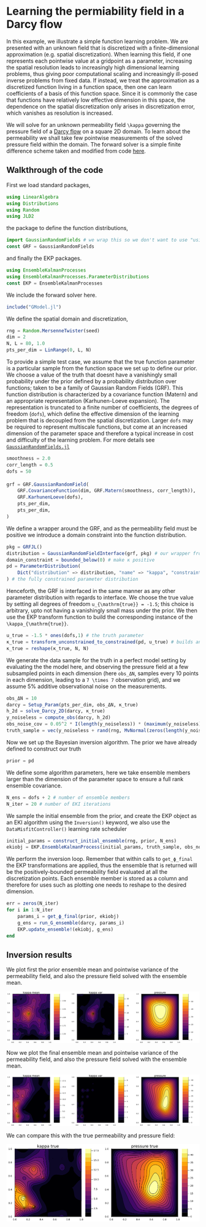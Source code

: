 # Learning the permiability field in a Darcy flow

In this example, we illustrate a simple function learning problem. We are presented with an unknown field that is discretized with a finite-dimensional approximation (e.g. spatial discretization). When learning this field, if one represents each pointwise value at a gridpoint as a parameter, increasing the spatial resolution leads to increasingly high dimensional learning problems, thus giving poor computational scaling and increasingly ill-posed inverse problems from fixed data. If instead, we treat the approximation as a discretized function living in a function space, then one can learn coefficients of a basis of this function space. Since it is commonly the case that functions have relatively low effective dimension in this space, the dependence on the spatial discretization only arises in discretization error, which vanishes as resolution is increased.

We will solve for an unknown permeability field ``\kappa`` governing the pressure field of a [Darcy flow](https://en.wikipedia.org/wiki/Darcy%27s_law) on a square 2D domain. To learn about the permeability we shall take few pointwise measurements of the solved pressure field within the domain. The forward solver is a simple finite difference scheme taken and modified from code [here](https://github.com/Zhengyu-Huang/InverseProblems.jl/blob/master/Fluid/Darcy-2D.jl).

## Walkthrough of the code

First we load standard packages,

```julia
using LinearAlgebra
using Distributions
using Random
using JLD2
```

the package to define the function distributions,

```julia
import GaussianRandomFields # we wrap this so we don't want to use "using"
const GRF = GaussianRandomFields
```

and finally the EKP packages.

```julia
using EnsembleKalmanProcesses
using EnsembleKalmanProcesses.ParameterDistributions
const EKP = EnsembleKalmanProcesses
```

We include the forward solver here.

```julia
include("GModel.jl")
```

We define the spatial domain and discretization,

```julia
rng = Random.MersenneTwister(seed)
dim = 2
N, L = 80, 1.0
pts_per_dim = LinRange(0, L, N)
```

To provide a simple test case, we assume that the true function parameter is a particular sample from the function space we set up to define our prior. We choose a value of the truth that doesnt have a vanishingly small probability under the prior defined by a probability distribution over functions; taken to be a family of Gaussian Random Fields (GRF). This function distribution is characterized by a covariance function (Matern) and an appropriate representation (Karhunen-Loeve expansion). The representation is truncated to a finite number of coefficients, the degrees of freedom (`dofs`), which define the effective dimension of the learning problem that is decoupled from the spatial discretization. Larger `dofs` may be required to represent multiscale functions, but come at an increased dimension of the parameter space and therefore a typical increase in cost and difficulty of the learning problem. For more details see [`GaussianRandomFields.jl`](https://pieterjanrobbe.github.io/GaussianRandomFields.jl/stable/)

```julia
smoothness = 2.0
corr_length = 0.5
dofs = 50

grf = GRF.GaussianRandomField(
    GRF.CovarianceFunction(dim, GRF.Matern(smoothness, corr_length)),
    GRF.KarhunenLoeve(dofs),
    pts_per_dim,
    pts_per_dim,
)
```

We define a wrapper around the GRF, and as the permeability field must be positive we introduce a domain constraint into the function distribution. 

```julia
pkg = GRFJL()
distribution = GaussianRandomFieldInterface(grf, pkg) # our wrapper from EKP
domain_constraint = bounded_below(0) # make κ positive
pd = ParameterDistribution(
    Dict("distribution" => distribution, "name" => "kappa", "constraint" => domain_constraint),
) # the fully constrained parameter distribution
```

Henceforth, the GRF is interfaced in the same manner as any other parameter distribution with regards to interface. We choose the true value by setting all degrees of freedom ``u_{\mathrm{true}} = -1.5``; this choice is arbitrary, upto not having a vanishingly small mass under the prior. We then use the EKP transform function to build the corresponding instance of the ``\kappa_{\mathrm{true}}``.

```julia
u_true = -1.5 * ones(dofs,1) # the truth parameter
κ_true = transform_unconstrained_to_constrained(pd, u_true) # builds and constrains the function.
κ_true = reshape(κ_true, N, N)
```

We generate the data sample for the truth in a perfect model setting by evaluating the the model here, and observing the pressure field at a few subsampled points in each dimension (here `obs_ΔN`, samples every 10 points in each dimension, leading to a ``7 \times 7`` observation grid), and we assume 5% additive observational noise on the measurements.

```julia
obs_ΔN = 10 
darcy = Setup_Param(pts_per_dim, obs_ΔN, κ_true) 
h_2d = solve_Darcy_2D(darcy, κ_true)
y_noiseless = compute_obs(darcy, h_2d)
obs_noise_cov = 0.05^2 * I(length(y_noiseless)) * (maximum(y_noiseless) - minimum(y_noiseless))
truth_sample = vec(y_noiseless + rand(rng, MvNormal(zeros(length(y_noiseless)), obs_noise_cov)))
```

Now we set up the Bayesian inversion algorithm. The prior we have already defined to construct our truth

```julia
prior = pd
```

We define some algorithm parameters, here we take ensemble members larger than the dimension of the parameter space to ensure a full rank ensemble covariance.

```julia
N_ens = dofs + 2 # number of ensemble members
N_iter = 20 # number of EKI iterations
```

We sample the initial ensemble from the prior, and create the EKP object as an EKI algorithm using the `Inversion()` keyword, we also use the `DataMisfitController()` learning rate scheduler

```julia
initial_params = construct_initial_ensemble(rng, prior, N_ens) 
ekiobj = EKP.EnsembleKalmanProcess(initial_params, truth_sample, obs_noise_cov, Inversion(), scheduler=DataMisfitController())
```

We perform the inversion loop. Remember that within calls to `get_ϕ_final` the EKP transformations are applied, thus the ensemble that is returned will be the positively-bounded permeability field evaluated at all the discretization points. Each ensemble member is stored as a column and therefore for uses such as plotting one needs to reshape to the desired dimension.

```julia
err = zeros(N_iter)
for i in 1:N_iter
    params_i = get_ϕ_final(prior, ekiobj)
    g_ens = run_G_ensemble(darcy, params_i)
    EKP.update_ensemble!(ekiobj, g_ens)
end
```

## Inversion results

We plot first the prior ensemble mean and pointwise variance of the permeability field, and also the pressure field solved with the ensemble mean. 

![Darcy prior](../assets/darcy_prior.png)

Now we plot the final ensemble mean and pointwise variance of the permeability field, and also the pressure field solved with the ensemble mean.

![Darcy final](../assets/darcy_final.png)

We can compare this with the true permeability and pressure field:

![Darcy truth](../assets/darcy_true.png)


